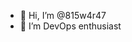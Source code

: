 - 👋 Hi, I’m @815w4r47
- 👀 I’m DevOps enthusiast
<!---
815w4r47/815w4r47 is a ✨ special ✨ repository because its `README.md` (this file) appears on your GitHub profile.
You can click the Preview link to take a look at your changes.
--->
